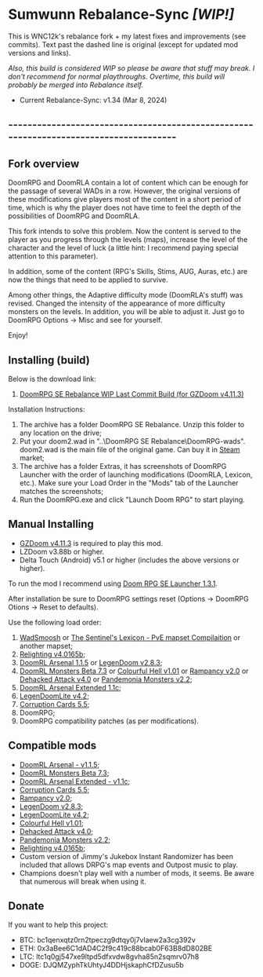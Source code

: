 # Sumwunn Rebalance-Sync *[WIP!]*

This is WNC12k's rebalance fork + my latest fixes and improvements (see commits). Text past the dashed line is original (except for updated mod versions and links).

*Also, this build is considered WIP so please be aware that stuff may break. I don't recommend for normal playthroughs. Overtime, this build will probably be merged into Rebalance itself.*

- Current Rebalance-Sync: v1.34 (Mar 8, 2024)

## --------------------------------------------------------------------------------------

## Fork overview

DoomRPG and DoomRLA contain a lot of content which can be enough for the passage of several WADs in a row. However, the original versions of these modifications give players most of the content in a short period of time, which is why the player does not have time to feel the depth of the possibilities of DoomRPG and DoomRLA.

This fork intends to solve this problem. Now the content is served to the player as you progress through the levels (maps), increase the level of the character and the level of luck (a little hint: I recommend paying special attention to this parameter).

In addition, some of the content (RPG's Skills, Stims, AUG, Auras, etc.) are now the things that need to be applied to survive.

Among other things, the Adaptive difficulty mode (DoomRLA's stuff) was revised. Changed the intensity of the appearance of more difficulty monsters on the levels. In addition, you will be able to adjust it. Just go to DoomRPG Options -> Misc and see for yourself.

Enjoy! 

## Installing (build)

Below is the download link:
1. [DoomRPG SE Rebalance WIP Last Commit Build (for GZDoom v4.11.3)](https://github.com/Sumwunn/DoomRPG/archive/refs/heads/rebalance-sync.zip)

Installation Instructions:

1. The archive has a folder DoomRPG SE Rebalance. Unzip this folder to any location on the drive;
2. Put your doom2.wad in "..\DoomRPG SE Rebalance\DoomRPG-wads". doom2.wad is the main file of the original game. Can buy it in [Steam](https://store.steampowered.com/app/2300/DOOM_II/) market;
3. The archive has a folder Extras, it has screenshots of DoomRPG Launcher with the order of launching modifications (DoomRLA, Lexicon, etc.). Make sure your Load Order in the "Mods" tab of the Launcher matches the screenshots;
4. Run the DoomRPG.exe and click "Launch Doom RPG" to start playing.

## Manual Installing

- [GZDoom v4.11.3](https://forum.zdoom.org/viewtopic.php?t=78393) is required to play this mod.
- LZDoom v3.88b or higher.
- Delta Touch (Android) v5.1 or higher (includes the above versions or higher).

To run the mod I recommend using [Doom RPG SE Launcher 1.3.1](https://github.com/Forevener/DRPGSEL/releases/tag/1.3.1).

After installation be sure to DoomRPG settings reset (Options -> DoomRPG Otions -> Reset to defaults).

Use the following load order:

1. [WadSmoosh](https://forum.zdoom.org/viewtopic.php?f=19&t=52757) or [The Sentinel's Lexicon - PvE mapset Compilaition](https://github.com/WNC12k/DoomRPG-Lexicon/releases) or another mapset;
2. [Relighting v4.0165b](https://forum.zdoom.org/viewtopic.php?t=76706);
3. [DoomRL Arsenal 1.1.5](https://forum.zdoom.org/viewtopic.php?f=43&t=37044) or [LegenDoom v2.8.3](https://forum.zdoom.org/viewtopic.php?t=51035);
4. [DoomRL Monsters Beta 7.3](https://forum.zdoom.org/viewtopic.php?f=43&t=37044) or [Colourful Hell v1.01](https://forum.zdoom.org/viewtopic.php?t=47980) or [Rampancy v2.0](https://forum.zdoom.org/viewtopic.php?f=43&t=67193) or [Dehacked Attack v4.0](https://forum.zdoom.org/viewtopic.php?f=43&t=72362) or [Pandemonia Monsters v2.2](https://forum.zdoom.org/viewtopic.php?t=60984);
5. [DoomRL Arsenal Extended 1.1c](https://forum.zdoom.org/viewtopic.php?f=43&t=70549);
6. [LegenDoomLite v4.2](https://forum.zdoom.org/viewtopic.php?t=51035);
7. [Corruption Cards 5.5](https://cutstuff.net/public/CorruptionCards-v5.5.pk3);
8. DoomRPG;
9. DoomRPG compatibility patches (as per modifications).

## Compatible mods

- [DoomRL Arsenal - v1.1.5](https://forum.zdoom.org/viewtopic.php?f=43&t=37044);
- [DoomRL Monsters Beta 7.3](https://forum.zdoom.org/viewtopic.php?f=43&t=37044);
- [DoomRL Arsenal Extended - v1.1c](https://forum.zdoom.org/viewtopic.php?f=43&t=70549);
- [Corruption Cards 5.5](https://forum.zdoom.org/viewtopic.php?t=67939);
- [Rampancy v2.0](https://forum.zdoom.org/viewtopic.php?f=43&t=67193);
- [LegenDoom v2.8.3](https://forum.zdoom.org/viewtopic.php?t=51035);
- [LegenDoomLite v4.2](https://forum.zdoom.org/viewtopic.php?t=51035);
- [Colourful Hell v1.01](https://forum.zdoom.org/viewtopic.php?t=47980);
- [Dehacked Attack v4.0](https://forum.zdoom.org/viewtopic.php?f=43&t=72362);
- [Pandemonia Monsters v2.2](https://forum.zdoom.org/viewtopic.php?t=60984);
- [Relighting v4.0165b](https://forum.zdoom.org/viewtopic.php?t=76706);
- Custom version of Jimmy's Jukebox Instant Randomizer has been included that allows DRPG's map events and Outpost music to play.
- Champions doesn't play well with a number of mods, it seems. Be aware that numerous will break when using it.

## Donate

If you want to help this project:

- BTC: bc1qenxqtz0rn2tpeczg9dtqy0j7vlaew2a3cg392v
- ETH: 0x3aBee6C1dAD4C2f9c419c88bcab0F63B8dD802BE
- LTC: ltc1q0gj547xe9ltpd5dfxvdw8gvha85n2sqmrv07h8
- DOGE: DJQMZyphTkUhtyJ4DDHjskaphCfDZusu5b
